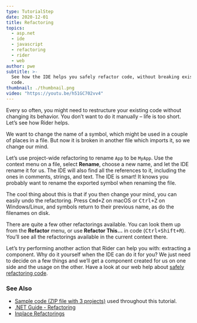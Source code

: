 ```yaml
---
type: TutorialStep
date: 2020-12-01
title: Refactoring
topics:
  - asp.net
  - ide
  - javascript
  - refactoring
  - rider
  - web
author: pwe
subtitle: >-
  See how the IDE helps you safely refactor code, without breaking existing
  code.
thumbnail: ./thumbnail.png
video: "https://youtu.be/h51GC702vv4"
---
```


Every so often, you might need to restructure your existing code without changing its behavior. You don’t want to do it manually – life is too short. Let’s see how Rider helps.

We want to change the name of a symbol, which might be used in a couple of places in a file. But now it is broken in another file which imports it, so we change our mind.

Let’s use project-wide refactoring to rename `App` to be `MyApp`. Use the context menu on a file, select **Rename**, choose a new name, and let the IDE rename it for us. The IDE will also find all the references to it, including the ones in comments, strings, and text.
The IDE is smart! It knows you probably want to rename the exported symbol when renaming the file.

The cool thing about this is that if you then change your mind, you can easily undo the refactoring. Press <kbd>Cmd+Z</kbd> on macOS or <kbd>Ctrl+Z</kbd> on Windows/Linux, and symbols return to their previous name, as do the filenames on disk.

There are quite a few other refactorings available. You can look them up from the **Refactor** menu, or use **Refactor This...** in code (<kbd>Ctrl+Shift+R</kbd>). You’ll see all the refactorings available in the current context there.

Let’s try performing another action that Rider can help you with: extracting a component. Why do it yourself when the IDE can do it for you? We just need to decide on a few things and we’ll get a component created for us on one side and the usage on the other. Have a look at our web help about [safely refactoring code](https://www.jetbrains.com/help/rider/Refactoring_and_Cleaning_Code.html).

### See Also

- [Sample code (ZIP file with 3 projects)](https://raw.githubusercontent.com/jetbrains/guide/main/sites/dotnet-guide/demos/tutorials/web-fundamentals/rider-web-fundamentals.zip) used throughout this tutorial.
- [.NET Guide - Refactoring](https://www.jetbrains.com/dotnet/guide/topics/refactoring/)
- [Inplace Refactorings](https://www.jetbrains.com/help/rider/Refactorings__Inplace_Refactorings.html#change_signature)
